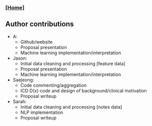 ### [[Home]](index.md)

## Author contributions

* A: 
  * Github/website
  * Proposal presentation
  * Machine learning implementation/interpretation
* Jason:
  * Initial data cleaning and processing [feature data]
  * Proposal presentation
  * Machine learning implementation/interpretation
* Saejeong: 
  * Code commenting/aggregation
  * ICD D(x) code and design of background/clinical motivation
  * Proposal writeup
* Sarah: 
  * Initial data cleaning and processing [notes data]
  * NLP implementation  
  * Proposal writeup 

